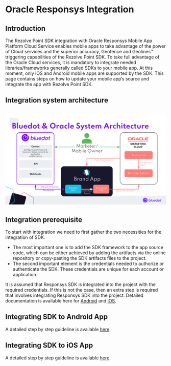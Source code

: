 Oracle Responsys Integration
============================

Introduction
------------

The Rezolve Point SDK integration with Oracle Responsys Mobile App Platform Cloud Service enables mobile apps to take advantage of the power of Cloud services and the superior accuracy, Geofence and Geolines™ triggering capabilities of the Rezolve Point SDK. To take full advantage of the Oracle Cloud services, it is mandatory to integrate needed libraries/frameworks generally called SDKs to your mobile app. At this moment, only iOS and Android mobile apps are supported by the SDK. This page contains steps on how to update your mobile app’s source and integrate the app with Rezolve Point SDK.

Integration system architecture
-------------------------------

![](../../assets/Bluedot-Oracle-System-Architecture-1024x576.png)
-------------------------------------------------------------------------------------------------------

Integration prerequisite
------------------------

To start with integration we need to first gather the two necessities for the integration of SDK.

*   The most important one is to add the SDK framework to the app source code, which can be either achieved by adding the artifacts via the online repository or copy-pasting the SDK artifacts files to the project.
*   The second important element is the credentials needed to authorize or authenticate the SDK. These credentials are unique for each account or application.

It is assumed that Responsys SDK is integrated into the project with the required credentials. If this is not the case, then an extra step is required that involves integrating Responsys SDK into the project. Detailed documentation is available here for [Android](https://docs.oracle.com/en/cloud/saas/marketing/responsys-develop-mobile/android/android.htm) and [iOS](https://docs.oracle.com/en/cloud/saas/marketing/responsys-develop-mobile/ios/ios.htm).

Integrating SDK to Android App
------------------------------

A detailed step by step guideline is available [here](../../Point%20SDK/Android/Overview.md).

Integrating SDK to iOS App
--------------------------

A detailed step by step guideline is available [here](../../Point%20SDK/iOS/Overview.md).